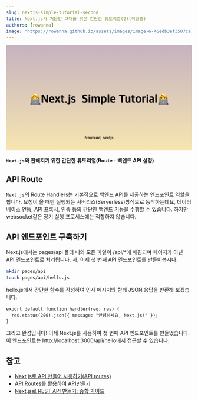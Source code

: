 ```yaml
---
slug: nextjs-simple-tutorial-second
title: Next.js가 처음인 그대를 위한 간단한 튜토리얼(2)(작성중)
authors: [rowanna]
image: "https://rowanna.github.io/assets/images/image-6-46edb3ef3507ca7c4cbbba76b12f2ac3.png"tags: [frontend, nextjs, ASAC07]
---
```


![](image-2.png)

**`Next.js`와 친해지기 위한 간단한 튜토리얼(Route - 백엔드 API 설정)**

<!-- truncate -->

## API Route

`Next.js`의 Route Handlers는 기본적으로 백엔드 API를 제공하는 엔드포인트 역할을 합니다.
요청이 올 때만 실행되는 서버리스(Serverless)방식으로 동작하는데요,
데이터베이스 연동, API 프록시, 인증 등의 간단한 백엔드 기능을 수행할 수 있습니다.
하지만 websocket같은 장기 실행 프로세스에는 적합하지 않습니다.

## API 엔드포인트 구축하기

Next.js에서는 pages/api 폴더 내의 모든 파일이 /api/\*에 매핑되며 페이지가 아닌 API 엔드포인트로 처리됩니다. 자, 이제 첫 번째 API 엔드포인트를 만들어봅시다.

```bash
mkdir pages/api
touch pages/api/hello.js
```

hello.js에서 간단한 함수를 작성하여 인사 메시지와 함께 JSON 응답을 반환해 보겠습니다.

```tsx
export default function handler(req, res) {
  res.status(200).json({ message: "안녕하세요, Next.js!" });
}
```

그리고 완성입니다! 이제 Next.js를 사용하여 첫 번째 API 엔드포인트를 만들었습니다. 이 엔드포인트는 http://localhost:3000/api/hello에서 접근할 수 있습니다.

## 참고

- [Next js로 API 만들어 사용하기(API routes)](https://surviveasdev.tistory.com/entry/Next-js%EB%A1%9C-API-%EB%A7%8C%EB%93%A4%EC%96%B4-%EC%82%AC%EC%9A%A9%ED%95%98%EA%B8%B0API-routes)
- [API Routes를 활용하여 API만들기](https://kyuntechblog.tistory.com/31)
- [Next.js로 REST API 만들기: 종합 가이드](https://apidog.com/kr/blog/next-js-build-rest-api-2/)

